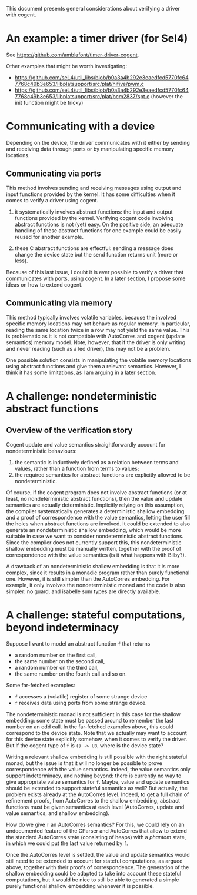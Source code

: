 This document presents general considerations about verifying a driver with
cogent.

# An example: a timer driver (for Sel4)

See https://github.com/amblafont/timer-driver-cogent.

Other examples that might be worth investigating:
- https://github.com/seL4/util_libs/blob/b0a3a4b292e3eaedfcd5770fc647768c49b3e653/libplatsupport/src/plat/hifive/pwm.c
- https://github.com/seL4/util_libs/blob/b0a3a4b292e3eaedfcd5770fc647768c49b3e653/libplatsupport/src/plat/bcm2837/spt.c (however the init function might be tricky)

# Communicating with a device
Depending on the device, the driver communicates with it either by sending and receiving 
data through ports or by manipulating specific memory locations.

## Communicating via ports
This method involves sending and receiving messages using output and input 
functions provided by the kernel. It has some difficulties when it comes
to verify a driver using cogent.

1. it systematically involves abstract functions: the input and output functions
provided by the kernel. Verifying cogent code involving abstract functions is
not (yet) easy. On the positive side, an adequate handling of these abstract functions
for one example could be easily reused for another example.

2. these C abstract functions are effectful: sending a message does change the
device state but the send function returns unit (more or less). 

Because of this last issue, I doubt it is ever possible to verify a driver that
communicates with ports, using cogent. In a later section, I propose some
ideas on how to extend cogent.

## Communicating via memory
This method typically involves volatile variables, because the involved
specific memory locations may not behave as regular memory. In particular, reading
the same location twice in a row may not yield the same value. 
This is problematic as it is not compatible with AutoCorres and cogent (update semantics)
memory model. Note, however, that if the driver is only writing and never reading
(such as a led driver), this may not be a problem.

One possible solution consists in manipulating the volatile memory locations using
abstract functions and give them a relevant semantics. However, I think it has
some limitations, as I am arguing in a later section.

# A challenge: nondeterministic abstract functions

## Overview of the verification story
Cogent update and value semantics straightforwardly account for nondeterministic
behaviours:
1. the semantic is inductively defined as a relation between terms and values,
rather than a function from terms to values;
2. the required semantics for abstract functions are explicitly allowed to be nondeterministic.

Of course, if the cogent program does not involve abstract functions (or at least,
no nondeterministic abstract functions), then the value and update semantics are 
actually deterministic.
Implicitly relying on this assumption, the compiler systematically generates a 
deterministic shallow embedding and a proof of correspondence with the value semantics,
letting the user fill the holes when abstract functions are involved.
It could be extended to also generate
an nondeterministic shallow embedding, which would be more suitable in case we
want to consider nondeterministic abstract functions. Since the compiler does
not currently support this, this nondeterministic shallow embedding must be manually
written, together with the proof of correspondence with the value
semantics (is it what happens with Bilby?).

A drawback of an nondeterministic shallow embedding is that it is more 
complex, since it results in a monadic program rather than purely 
functional one. However, it is still simpler than the AutoCorres embedding.
For example, it only involves the nondeterministic monad and the code is also simpler:
no guard, and isabelle sum types are directly available.

# A challenge: stateful computations, beyond indeterminacy

Suppose I want to model an abstract function `f` that returns
- a random number on the first call, 
- the same number on the second call,
- a random number on the third call,
- the same number on the fourth call
and so on.

Some far-fetched examples:
- `f` accesses a (volatile) register of some strange device
- `f` receives data using ports from some strange device.

The nondeterministic monad is not sufficient in this case for the shallow embedding:
some state must be passed around to remember the last number on an odd call.
In the far-fetched examples above, this could correspond to the device state. 
Note that we actually may want to account for this device state explicitly somehow, 
when it comes to verify the driver. But if the cogent type of `f`  is `() -> U8`,
where is the device state?

Writing a relevant shallow embedding is still possible with the right stateful monad,
but the issue is that it will no longer be possible to prove correspondence with
the value semantics. Indeed, the value semantics only support indeterminacy, and
nothing beyond: there is currently no way to give appropriate value semantics for
`f`. Maybe, value and update semantics should be extended to support stateful
semantics as well? But actually, the problem exists already at the AutoCorres level.
Indeed, to get a full chain of refinement proofs, from AutoCorres to the shallow 
embedding, abstract functions must be given semantics at each level (AutoCorres,
update and value semantics, and shallow embedding).

How do we give `f` an AutoCorres semantics? For this, we could rely on an undocumented
feature of the CParser and AutoCorres that allow to extend the standard AutoCorres state
(consisting of heaps) with a *phantom* state, in which we could put the last value returned by `f`. 

Once the AutoCorres level is settled, the value and update semantics would still
need to be extended to account for stateful computations, as argued above, together with their
proofs of correspondence. The generation of the shallow embedding could be adapted
to take into account these stateful computations, but it would be nice to still 
be able to generated a simple purely functional shallow embedding whenever it
is possible.
    
